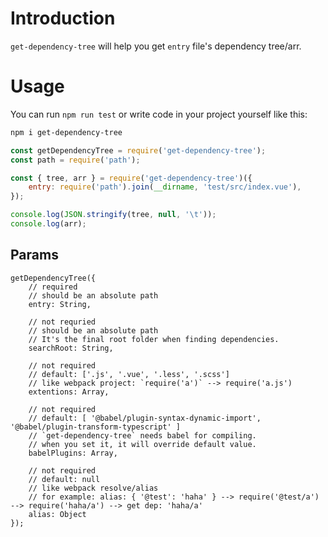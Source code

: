 # Introduction

`get-dependency-tree` will help you get `entry` file's dependency tree/arr.

# Usage

You can run `npm run test` or write code in your project yourself like this:

```bash
npm i get-dependency-tree
```

```js
const getDependencyTree = require('get-dependency-tree');
const path = require('path');

const { tree, arr } = require('get-dependency-tree')({
    entry: require('path').join(__dirname, 'test/src/index.vue'),
});

console.log(JSON.stringify(tree, null, '\t'));
console.log(arr);
```

## Params

```
getDependencyTree({
    // required
    // should be an absolute path
    entry: String,
    
    // not requried
    // should be an absolute path
    // It's the final root folder when finding dependencies.
    searchRoot: String,
    
    // not required
    // default: ['.js', '.vue', '.less', '.scss']
    // like webpack project: `require('a')` --> require('a.js')
    extentions: Array,
    
    // not required
    // default: [ '@babel/plugin-syntax-dynamic-import', '@babel/plugin-transform-typescript' ]
    // `get-dependency-tree` needs babel for compiling.
    // when you set it, it will override default value.
    babelPlugins: Array,
    
    // not required
    // default: null
    // like webpack resolve/alias
    // for example: alias: { '@test': 'haha' } --> require('@test/a') --> require('haha/a') --> get dep: 'haha/a'
    alias: Object
});
```
